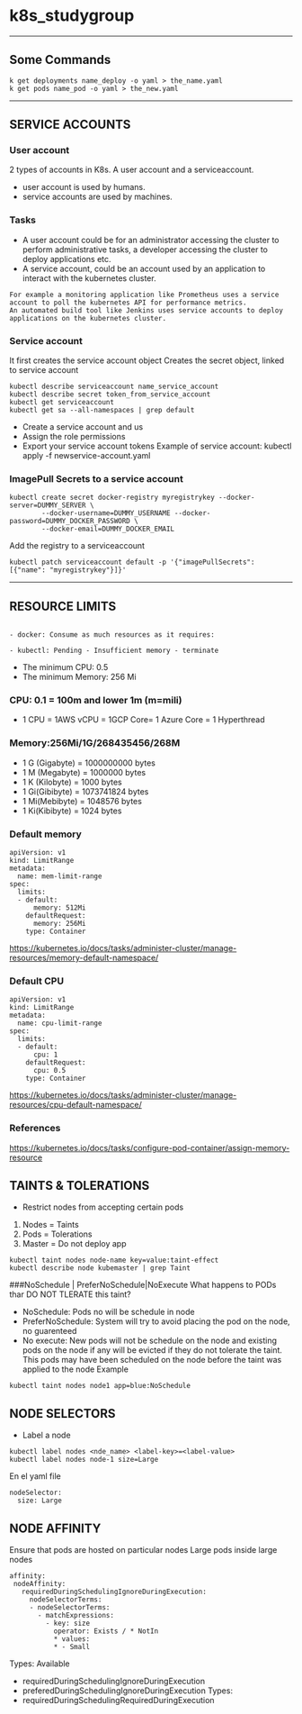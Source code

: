 # k8s_studygroup
***
## Some Commands
```
k get deployments name_deploy -o yaml > the_name.yaml
k get pods name_pod -o yaml > the_new.yaml
```
***
## SERVICE ACCOUNTS
### User account
2 types of accounts in K8s. A user account and a serviceaccount. 
- user account is used by humans. 
- service accounts are used by machines. 
### Tasks
- A user account could be for an administrator accessing the cluster to perform administrative tasks, a developer accessing the cluster to deploy applications etc. 
- A service account, could be an account used by an application to interact with the kubernetes cluster. 
```
For example a monitoring application like Prometheus uses a service account to poll the kubernetes API for performance metrics. 
An automated build tool like Jenkins uses service accounts to deploy applications on the kubernetes cluster.
```
### Service account
It first creates the service account object
Creates the secret object, linked to service account
```
kubectl describe serviceaccount name_service_account
kubectl describe secret token_from_service_account
kubectl get serviceaccount
kubectl get sa --all-namespaces | grep default
```
- Create a service account and us
- Assign the role permissions
- Export your service account tokens
Example of service account: kubectl apply -f newservice-account.yaml

### ImagePull Secrets to a service account
```
kubectl create secret docker-registry myregistrykey --docker-server=DUMMY_SERVER \
        --docker-username=DUMMY_USERNAME --docker-password=DUMMY_DOCKER_PASSWORD \
        --docker-email=DUMMY_DOCKER_EMAIL
```
Add the registry to a serviceaccount
```
kubectl patch serviceaccount default -p '{"imagePullSecrets": [{"name": "myregistrykey"}]}'
```
***
## RESOURCE LIMITS
```

- docker: Consume as much resources as it requires: 

- kubectl: Pending - Insufficient memory - terminate

```
- The minimum CPU: 0.5
- The minimum Memory: 256 Mi

### CPU: 0.1 = 100m and  lower 1m (m=mili)
  - 1 CPU = 1AWS vCPU = 1GCP Core= 1 Azure Core = 1 Hyperthread
  
### Memory:256Mi/1G/268435456/268M
- 1 G (Gigabyte) = 1000000000 bytes
- 1 M (Megabyte) = 1000000 bytes
- 1 K (Kilobyte) = 1000 bytes
- 1 Gi(Gibibyte) = 1073741824 bytes
- 1 Mi(Mebibyte) = 1048576 bytes
- 1 Ki(Kibibyte) = 1024 bytes

### Default memory

```
apiVersion: v1
kind: LimitRange
metadata:
  name: mem-limit-range
spec:
  limits:
  - default:
      memory: 512Mi
    defaultRequest:
      memory: 256Mi
    type: Container
  ```
  https://kubernetes.io/docs/tasks/administer-cluster/manage-resources/memory-default-namespace/ 

### Default CPU

```
apiVersion: v1
kind: LimitRange
metadata:
  name: cpu-limit-range
spec:
  limits:
  - default:
      cpu: 1
    defaultRequest:
      cpu: 0.5
    type: Container
```    
https://kubernetes.io/docs/tasks/administer-cluster/manage-resources/cpu-default-namespace/

### References
https://kubernetes.io/docs/tasks/configure-pod-container/assign-memory-resource

## TAINTS & TOLERATIONS
   * Restrict nodes from accepting certain pods 

1. Nodes = Taints 
2. Pods = Tolerations
3. Master = Do not deploy app
```
kubectl taint nodes node-name key=value:taint-effect
kubectl describe node kubemaster | grep Taint
```
###NoSchedule | PreferNoSchedule|NoExecute
What happens to PODs thar DO NOT TLERATE this taint?
- NoSchedule: Pods no will be schedule in node
- PreferNoSchedule: System will try to avoid placing the pod on the node, no guarenteed
- No execute: New pods will not be schedule on the node and existing pods on the node if any will be evicted if they do not tolerate the taint. 
  This pods may have been scheduled on the node before the taint was applied to the node
Example
```
kubectl taint nodes node1 app=blue:NoSchedule
```

## NODE SELECTORS
- Label a node
```
kubectl label nodes <nde_name> <label-key>=<label-value>
kubectl label nodes node-1 size=Large
```
En el yaml file
```
nodeSelector: 
  size: Large
```

## NODE AFFINITY
Ensure that pods are hosted on particular nodes
Large pods inside large nodes
```
affinity:
 nodeAffinity:
   requiredDuringSchedulingIgnoreDuringExecution:
     nodeSelectorTerms:
     - nodeSelectorTerms:
       - matchExpressions:
         - key: size
           operator: Exists / * NotIn
           * values:
           * - Small
```
Types: Available
- requiredDuringSchedulingIgnoreDuringExecution
- preferedDuringSchedulingIgnoreDuringExecution
Types: 
- requiredDuringSchedulingRequiredDuringExecution

